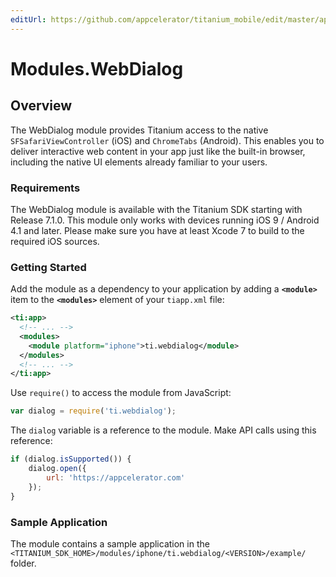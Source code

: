 ```yaml
---
editUrl: https://github.com/appcelerator/titanium_mobile/edit/master/apidoc/WebDialog.yml
---
```

# Modules.WebDialog

<TypeHeader/>

## Overview

The WebDialog module provides Titanium access to the native `SFSafariViewController` (iOS) and `ChromeTabs` (Android). 
This enables you to deliver interactive web content in your app just like the built-in browser, including the native UI elements already 
familiar to your users.

### Requirements

The WebDialog module is available with the Titanium SDK starting with Release 7.1.0.
This module only works with devices running iOS 9 / Android 4.1 and later.
Please make sure you have at least Xcode 7 to build to the required iOS sources.

### Getting Started

Add the module as a dependency to your application by adding a **`<module>`** item to the
**`<modules>`** element of your `tiapp.xml` file:

``` xml
<ti:app>
  <!-- ... -->
  <modules>
    <module platform="iphone">ti.webdialog</module>
  </modules>
  <!-- ... -->
</ti:app>
```

Use `require()` to access the module from JavaScript:

``` javascript
var dialog = require('ti.webdialog');
```

The `dialog` variable is a reference to the module. Make API calls using this reference:

``` javascript
if (dialog.isSupported()) {
    dialog.open({
        url: 'https://appcelerator.com'
    });
}
```

### Sample Application

The module contains a sample application in the
`<TITANIUM_SDK_HOME>/modules/iphone/ti.webdialog/<VERSION>/example/` folder.

<ApiDocs/>
